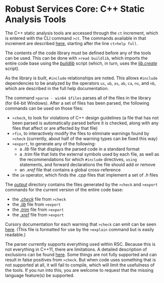 # Robust Services Core: C++ Static Analysis Tools

The C++ static analysis tools are accessed through the `ct` increment,
which is entered with the CLI command `>ct`.  The commands available
in that increment are described [here](/output/help.cli.txt),
starting after the line `ct>help full`.

The contents of the code library must be defined before any of the tools
can be used. This can be done with `>read buildlib`, which imports the
entire code base using the [_buildlib_](/input/buildlib.txt) script (which,
in turn, uses the [_lib.create_](/input/lib.create.txt) script).

As the library is built, `#include` relationships are noted.  This allows
`#include` dependencies to be analyzed by the operators `us`, `ub`, `as`,
`ab`, `ca`, `ns`, and `nb`, which are described in the full help documentation.

The command `>parse - win64 $files` parses all of the files in the library
(for 64-bit Windows).  After a set of files has been parsed, the following
commands can be used on those files:

* `>check`, to look for violations of C++ design guidelines (a file that
has not been parsed is automatically parsed before it is checked, along
with any files that affect or are affected by that file)
* `>fix`, to interactively modify the files to eliminate warnings found by
`>check` (currently, about half of the warning types can be fixed this way)
* `>export`, to generate any of the following:
   * a _.lib_ file that displays the parsed code in a standard format
   * a _.trim_ file that lists the external symbols used by each file, as well
   as the recommendations for which `#include` directives, `using` statements,
   and forward declarations the file should add or remove
   * an _.xref_ file that contains a global cross-reference
* the `im` operator, which finds the _.cpp_ files that implement a set of _.h_ files

The [_output_](/output) directory contains the files generated by the `>check`
and `>export` commands for the current version of the entire code base:

* the [_.check_](/output/rsc.check.txt) file from `>check`
* the [_.lib_](/output/rsc.lib.txt) file from `>export`
* the [_.trim_](/output/rsc.trim.txt) file from `>export`
* the [_.xref_](/output/rsc.xref.txt) file from `>export`

Cursory documentation for each warning that `>check` can emit can be seen
[here](/help/cppcheck.txt).  (This file is formatted for use by the `>explain`
command but is easily readable.)

The parser currently supports everything used within RSC.  Because this is
not everything in C++11, there are limitations.  A detailed description of
exclusions can be found [here](/docs/RSC-Cpp11-Exclusions.md).  Some things
are not fully supported and can result in false positives from `>check`.  But
when code uses something that is not supported at all, it will fail to compile,
which will limit the usefulness of the tools.  If you run into this, you are
welcome to request that the missing language feature(s) be supported.
